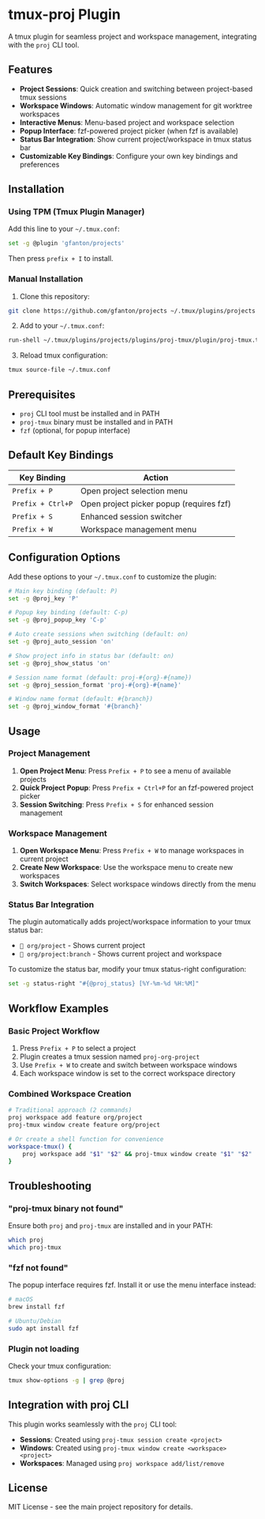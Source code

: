# tmux-proj Plugin

A tmux plugin for seamless project and workspace management, integrating with the `proj` CLI tool.

## Features

- **Project Sessions**: Quick creation and switching between project-based tmux sessions
- **Workspace Windows**: Automatic window management for git worktree workspaces  
- **Interactive Menus**: Menu-based project and workspace selection
- **Popup Interface**: fzf-powered project picker (when fzf is available)
- **Status Bar Integration**: Show current project/workspace in tmux status bar
- **Customizable Key Bindings**: Configure your own key bindings and preferences

## Installation

### Using TPM (Tmux Plugin Manager)

Add this line to your `~/.tmux.conf`:

```bash
set -g @plugin 'gfanton/projects'
```

Then press `prefix + I` to install.

### Manual Installation

1. Clone this repository:
```bash
git clone https://github.com/gfanton/projects ~/.tmux/plugins/projects
```

2. Add to your `~/.tmux.conf`:
```bash
run-shell ~/.tmux/plugins/projects/plugins/proj-tmux/plugin/proj-tmux.tmux
```

3. Reload tmux configuration:
```bash
tmux source-file ~/.tmux.conf
```

## Prerequisites

- `proj` CLI tool must be installed and in PATH
- `proj-tmux` binary must be installed and in PATH
- `fzf` (optional, for popup interface)

## Default Key Bindings

| Key Binding | Action |
|-------------|--------|
| `Prefix + P` | Open project selection menu |
| `Prefix + Ctrl+P` | Open project picker popup (requires fzf) |
| `Prefix + S` | Enhanced session switcher |
| `Prefix + W` | Workspace management menu |

## Configuration Options

Add these options to your `~/.tmux.conf` to customize the plugin:

```bash
# Main key binding (default: P)
set -g @proj_key 'P'

# Popup key binding (default: C-p)
set -g @proj_popup_key 'C-p'

# Auto create sessions when switching (default: on)
set -g @proj_auto_session 'on'

# Show project info in status bar (default: on)
set -g @proj_show_status 'on'

# Session name format (default: proj-#{org}-#{name})
set -g @proj_session_format 'proj-#{org}-#{name}'

# Window name format (default: #{branch})
set -g @proj_window_format '#{branch}'
```

## Usage

### Project Management

1. **Open Project Menu**: Press `Prefix + P` to see a menu of available projects
2. **Quick Project Popup**: Press `Prefix + Ctrl+P` for an fzf-powered project picker
3. **Session Switching**: Press `Prefix + S` for enhanced session management

### Workspace Management

1. **Open Workspace Menu**: Press `Prefix + W` to manage workspaces in current project
2. **Create New Workspace**: Use the workspace menu to create new workspaces
3. **Switch Workspaces**: Select workspace windows directly from the menu

### Status Bar Integration

The plugin automatically adds project/workspace information to your tmux status bar:

- `🚀 org/project` - Shows current project
- `🚀 org/project:branch` - Shows current project and workspace

To customize the status bar, modify your tmux status-right configuration:

```bash
set -g status-right "#{@proj_status} [%Y-%m-%d %H:%M]"
```

## Workflow Examples

### Basic Project Workflow

1. Press `Prefix + P` to select a project
2. Plugin creates a tmux session named `proj-org-project`
3. Use `Prefix + W` to create and switch between workspace windows
4. Each workspace window is set to the correct workspace directory

### Combined Workspace Creation

```bash
# Traditional approach (2 commands)
proj workspace add feature org/project
proj-tmux window create feature org/project

# Or create a shell function for convenience
workspace-tmux() {
    proj workspace add "$1" "$2" && proj-tmux window create "$1" "$2"
}
```

## Troubleshooting

### "proj-tmux binary not found"

Ensure both `proj` and `proj-tmux` are installed and in your PATH:

```bash
which proj
which proj-tmux
```

### "fzf not found" 

The popup interface requires fzf. Install it or use the menu interface instead:

```bash
# macOS
brew install fzf

# Ubuntu/Debian
sudo apt install fzf
```

### Plugin not loading

Check your tmux configuration:

```bash
tmux show-options -g | grep @proj
```

## Integration with proj CLI

This plugin works seamlessly with the `proj` CLI tool:

- **Sessions**: Created using `proj-tmux session create <project>`
- **Windows**: Created using `proj-tmux window create <workspace> <project>`
- **Workspaces**: Managed using `proj workspace add/list/remove`

## License

MIT License - see the main project repository for details.
